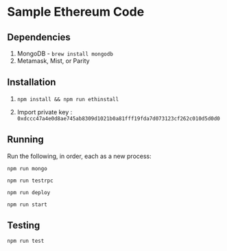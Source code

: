 # Sample Ethereum Code

## Dependencies

1) MongoDB - `brew install mongodb`
2) Metamask, Mist, or Parity

## Installation

1. `npm install && npm run ethinstall`

2. Import private key :
`0xdccc47a4e0d8ae745ab8309d1021b0a81fff19fda7d073123cf262c010d5d0d0`

## Running

Run the following, in order, each as a new process:

`npm run mongo`

`npm run testrpc`

`npm run deploy`

`npm run start`

## Testing

`npm run test`